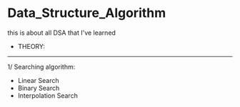 # Data_Structure_Algorithm
this is about all DSA that I've learned
- THEORY:
---------
1/ Searching algorithm: 
 + Linear Search
 + Binary Search
 + Interpolation Search
